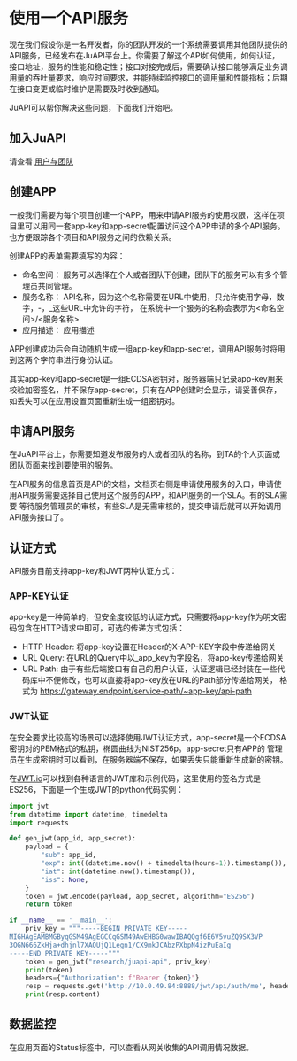 使用一个API服务
==============

现在我们假设你是一名开发者，你的团队开发的一个系统需要调用其他团队提供的API服务，已经发布在JuAPI平台上。你需要了解这个API如何使用，如何认证，
接口地址，服务的性能和稳定性；接口对接完成后，需要确认接口能够满足业务调用量的吞吐量要求，响应时间要求，并能持续监控接口的调用量和性能指标；后期
在接口变更或临时维护是需要及时收到通知。

JuAPI可以帮你解决这些问题，下面我们开始吧。


## 加入JuAPI

请查看 [用户与团队](user.md)

## 创建APP

一般我们需要为每个项目创建一个APP，用来申请API服务的使用权限，这样在项目里可以用同一套app-key和app-secret配置访问这个APP申请的多个API服务。
也方便跟踪各个项目和API服务之间的依赖关系。

创建APP的表单需要填写的内容：

* 命名空间： 服务可以选择在个人或者团队下创建，团队下的服务可以有多个管理员共同管理。
* 服务名称： API名称，因为这个名称需要在URL中使用，只允许使用字母，数字，-，_这些URL中允许的字符，
        在系统中一个服务的名称会表示为<命名空间>/<服务名称>
* 应用描述： 应用描述
    
APP创建成功后会自动随机生成一组app-key和app-secret，调用API服务时将用到这两个字符串进行身份认证。

其实app-key和app-secret是一组ECDSA密钥对，服务器端只记录app-key用来校验加密签名，并不保存app-secret，只有在APP创建时会显示，请妥善保存，
如丢失可以在应用设置页面重新生成一组密钥对。


## 申请API服务

在JuAPI平台上，你需要知道发布服务的人或者团队的名称，到TA的个人页面或团队页面来找到要使用的服务。

在API服务的信息首页是API的文档，文档页右侧是申请使用服务的入口，申请使用API服务需要选择自己使用这个服务的APP，和API服务的一个SLA。有的SLA需要
等待服务管理员的审核，有些SLA是无需审核的，提交申请后就可以开始调用API服务接口了。


## 认证方式

API服务目前支持app-key和JWT两种认证方式：

### APP-KEY认证

app-key是一种简单的，但安全度较低的认证方式，只需要将app-key作为明文密码包含在HTTP请求中即可，可选的传递方式包括：

* HTTP Header: 将app-key设置在Header的X-APP-KEY字段中传递给网关
* URL Query: 在URL的Query中以_app_key为字段名，将app-key传递给网关
* URL Path: 由于有些后端接口有自己的用户认证，认证逻辑已经封装在一些代码库中不便修改，也可以直接将app-key放在URL的Path部分传递给网关，
    格式为 https://gateway.endpoint/service-path/~app-key/api-path

### JWT认证

在安全要求比较高的场景可以选择使用JWT认证方式，app-secret是一个ECDSA密钥对的PEM格式的私钥，椭圆曲线为NIST256p。app-secret只有APP的
管理员在生成密钥时可以看到，在服务器端不保存，如果丢失只能重新生成新的密钥。

在[JWT.io](https://jwt.io/)可以找到各种语言的JWT库和示例代码，这里使用的签名方式是ES256，下面是一个生成JWT的python代码实例：

```python
import jwt
from datetime import datetime, timedelta
import requests

def gen_jwt(app_id, app_secret):
    payload = {
        "sub": app_id,
        "exp": int((datetime.now() + timedelta(hours=1)).timestamp()),
        "iat": int(datetime.now().timestamp()),
        "iss": None,
    }
    token = jwt.encode(payload, app_secret, algorithm="ES256")
    return token

if __name__ == '__main__':
    priv_key = """-----BEGIN PRIVATE KEY-----
MIGHAgEAMBMGByqGSM49AgEGCCqGSM49AwEHBG0wawIBAQQgf6E6V5vuZQ9SX3VP
3OGN666ZkHja+dhjnl7XAOUjQ1Legn1/CX9mkJCAbzPXbpN4izPuEaIg
-----END PRIVATE KEY-----"""
    token = gen_jwt("research/juapi-api", priv_key)
    print(token)
    headers={"Authorization": f"Bearer {token}"}
    resp = requests.get('http://10.0.49.84:8888/jwt/api/auth/me', headers=headers)
    print(resp.content)
```


## 数据监控

在应用页面的Status标签中，可以查看从网关收集的API调用情况数据。
